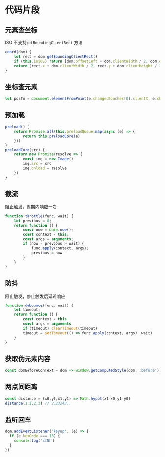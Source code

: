 # 代码片段

## 元素查坐标
ISO 不支持`getBoundingClientRect` 方法
```javascript
coord(dom) {
    let rect = dom.getBoundingClientRect()
    if (this.isiOS) return [dom.offsetLeft + dom.clientWidth / 2, dom.offsetTop + dom.clientHeight / 2]
    return [rect.x + dom.clientWidth / 2, rect.y + dom.clientHeight / 2]
}
```

## 坐标查元素
```javascript
let posTo = document.elementFromPoint(e.changedTouches[0].clientX, e.changedTouches[0].clientY).getAttribute('data-pos')
```

## 预加载
```javascript
preload() {
    return Promise.all(this.preloadQueue.map(async (e) => {
        return this.preloadCore(e)
    }))
}
preloadCore(src) {
    return new Promise(resolve => {
        const img = new Image()
        img.src = src
        img.onload = resolve
    })
}
```

## 截流
阻止触发，周期内响应一次

```javascript
function throttle(func, wait) {
    let previous = 0;
    return function () {
        const now = Date.now();
        const context = this;
        const args = arguments;
        if (now - previous > wait) {
            func.apply(context, args);
            previous = now
        }
    }
}
```

## 防抖
阻止触发，停止触发后延迟响应
```javascript
function debounce(func, wait) {
    let timeout;
    return function () {
        const context = this
        const args = arguments
        if (timeout) clearTimeout(timeout)
        timeout = setTimeout(() => func.apply(context, args), wait)
    }
}
```

## 获取伪元素内容

```JavaScript
const domBeforeConText = dom => window.getComputedStyle(dom,':before')
```

## 两点间距离
```JavaScript
const distance = (x0,y0,x1,y1) => Math.hypot(x1-x0,y1-y0)
distance(1,1,2,3) // 2.23243..
```

## 监听回车
```JavaScript
dom.addEventListener('keyup', (e) => {
  if (e.keyCode === 13) {
    console.log('回车')
  }
})
```
